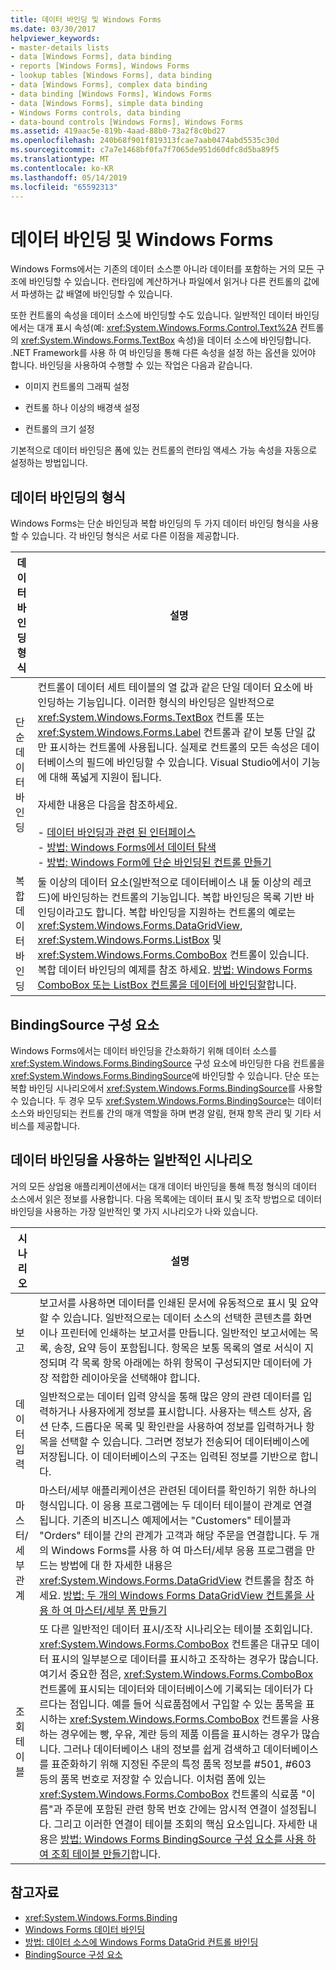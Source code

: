 ```yaml
---
title: 데이터 바인딩 및 Windows Forms
ms.date: 03/30/2017
helpviewer_keywords:
- master-details lists
- data [Windows Forms], data binding
- reports [Windows Forms], Windows Forms
- lookup tables [Windows Forms], data binding
- data [Windows Forms], complex data binding
- data binding [Windows Forms], Windows Forms
- data [Windows Forms], simple data binding
- Windows Forms controls, data binding
- data-bound controls [Windows Forms], Windows Forms
ms.assetid: 419aac5e-819b-4aad-88b0-73a2f8c0bd27
ms.openlocfilehash: 240b68f901f819313fcae7aab0474abd5535c30d
ms.sourcegitcommit: c7a7e1468bf0fa7f7065de951d60dfc8d5ba89f5
ms.translationtype: MT
ms.contentlocale: ko-KR
ms.lasthandoff: 05/14/2019
ms.locfileid: "65592313"
---
```

# <a name="data-binding-and-windows-forms"></a>데이터 바인딩 및 Windows Forms
Windows Forms에서는 기존의 데이터 소스뿐 아니라 데이터를 포함하는 거의 모든 구조에 바인딩할 수 있습니다. 런타임에 계산하거나 파일에서 읽거나 다른 컨트롤의 값에서 파생하는 값 배열에 바인딩할 수 있습니다.  
  
 또한 컨트롤의 속성을 데이터 소스에 바인딩할 수도 있습니다. 일반적인 데이터 바인딩에서는 대개 표시 속성(예: <xref:System.Windows.Forms.Control.Text%2A> 컨트롤의 <xref:System.Windows.Forms.TextBox> 속성)을 데이터 소스에 바인딩합니다. .NET Framework를 사용 하 여 바인딩을 통해 다른 속성을 설정 하는 옵션을 있어야 합니다. 바인딩을 사용하여 수행할 수 있는 작업은 다음과 같습니다.  
  
- 이미지 컨트롤의 그래픽 설정  
  
- 컨트롤 하나 이상의 배경색 설정  
  
- 컨트롤의 크기 설정  
  
 기본적으로 데이터 바인딩은 폼에 있는 컨트롤의 런타임 액세스 가능 속성을 자동으로 설정하는 방법입니다.  
  
## <a name="types-of-data-binding"></a>데이터 바인딩의 형식  
 Windows Forms는 단순 바인딩과 복합 바인딩의 두 가지 데이터 바인딩 형식을 사용할 수 있습니다. 각 바인딩 형식은 서로 다른 이점을 제공합니다.  
  
|데이터 바인딩 형식|설명|  
|--------------------------|-----------------|  
|단순 데이터 바인딩|컨트롤이 데이터 세트 테이블의 열 값과 같은 단일 데이터 요소에 바인딩하는 기능입니다. 이러한 형식의 바인딩은 일반적으로 <xref:System.Windows.Forms.TextBox> 컨트롤 또는 <xref:System.Windows.Forms.Label> 컨트롤과 같이 보통 단일 값만 표시하는 컨트롤에 사용됩니다. 실제로 컨트롤의 모든 속성은 데이터베이스의 필드에 바인딩할 수 있습니다. Visual Studio에서이 기능에 대해 폭넓게 지원이 됩니다.<br /><br /> 자세한 내용은 다음을 참조하세요.<br /><br /> -   [데이터 바인딩과 관련 된 인터페이스](interfaces-related-to-data-binding.md)<br />-   [방법: Windows Forms에서 데이터 탐색](how-to-navigate-data-in-windows-forms.md)<br />-   [방법: Windows Form에 단순 바인딩된 컨트롤 만들기](how-to-create-a-simple-bound-control-on-a-windows-form.md)|  
|복합 데이터 바인딩|둘 이상의 데이터 요소(일반적으로 데이터베이스 내 둘 이상의 레코드)에 바인딩하는 컨트롤의 기능입니다. 복합 바인딩은 목록 기반 바인딩이라고도 합니다. 복합 바인딩을 지원하는 컨트롤의 예로는 <xref:System.Windows.Forms.DataGridView>, <xref:System.Windows.Forms.ListBox> 및 <xref:System.Windows.Forms.ComboBox> 컨트롤이 있습니다. 복합 데이터 바인딩의 예제를 참조 하세요. [방법: Windows Forms ComboBox 또는 ListBox 컨트롤을 데이터에 바인딩할](./controls/how-to-bind-a-windows-forms-combobox-or-listbox-control-to-data.md)합니다.|  
  
## <a name="bindingsource-component"></a>BindingSource 구성 요소  
 Windows Forms에서는 데이터 바인딩을 간소화하기 위해 데이터 소스를 <xref:System.Windows.Forms.BindingSource> 구성 요소에 바인딩한 다음 컨트롤을 <xref:System.Windows.Forms.BindingSource>에 바인딩할 수 있습니다. 단순 또는 복합 바인딩 시나리오에서 <xref:System.Windows.Forms.BindingSource>를 사용할 수 있습니다. 두 경우 모두 <xref:System.Windows.Forms.BindingSource>는 데이터 소스와 바인딩되는 컨트롤 간의 매개 역할을 하며 변경 알림, 현재 항목 관리 및 기타 서비스를 제공합니다.  
  
## <a name="common-scenarios-that-employ-data-binding"></a>데이터 바인딩을 사용하는 일반적인 시나리오  
 거의 모든 상업용 애플리케이션에서는 대개 데이터 바인딩을 통해 특정 형식의 데이터 소스에서 읽은 정보를 사용합니다. 다음 목록에는 데이터 표시 및 조작 방법으로 데이터 바인딩을 사용하는 가장 일반적인 몇 가지 시나리오가 나와 있습니다.  
  
|시나리오|설명|  
|--------------|-----------------|  
|보고|보고서를 사용하면 데이터를 인쇄된 문서에 유동적으로 표시 및 요약할 수 있습니다. 일반적으로는 데이터 소스의 선택한 콘텐츠를 화면이나 프린터에 인쇄하는 보고서를 만듭니다. 일반적인 보고서에는 목록, 송장, 요약 등이 포함됩니다. 항목은 보통 목록의 열로 서식이 지정되며 각 목록 항목 아래에는 하위 항목이 구성되지만 데이터에 가장 적합한 레이아웃을 선택해야 합니다.|  
|데이터 입력|일반적으로는 데이터 입력 양식을 통해 많은 양의 관련 데이터를 입력하거나 사용자에게 정보를 표시합니다. 사용자는 텍스트 상자, 옵션 단추, 드롭다운 목록 및 확인란을 사용하여 정보를 입력하거나 항목을 선택할 수 있습니다. 그러면 정보가 전송되어 데이터베이스에 저장됩니다. 이 데이터베이스의 구조는 입력된 정보를 기반으로 합니다.|  
|마스터/세부 관계|마스터/세부 애플리케이션은 관련된 데이터를 확인하기 위한 하나의 형식입니다. 이 응용 프로그램에는 두 데이터 테이블이 관계로 연결됩니다. 기존의 비즈니스 예제에서는 "Customers" 테이블과 "Orders" 테이블 간의 관계가 고객과 해당 주문을 연결합니다. 두 개의 Windows Forms를 사용 하 여 마스터/세부 응용 프로그램을 만드는 방법에 대 한 자세한 내용은 <xref:System.Windows.Forms.DataGridView> 컨트롤을 참조 하세요. [방법: 두 개의 Windows Forms DataGridView 컨트롤을 사용 하 여 마스터/세부 폼 만들기](./controls/create-a-master-detail-form-using-two-datagridviews.md)|  
|조회 테이블|또 다른 일반적인 데이터 표시/조작 시나리오는 테이블 조회입니다. <xref:System.Windows.Forms.ComboBox> 컨트롤은 대규모 데이터 표시의 일부분으로 데이터를 표시하고 조작하는 경우가 많습니다. 여기서 중요한 점은, <xref:System.Windows.Forms.ComboBox> 컨트롤에 표시되는 데이터와 데이터베이스에 기록되는 데이터가 다르다는 점입니다. 예를 들어 식료품점에서 구입할 수 있는 품목을 표시하는 <xref:System.Windows.Forms.ComboBox> 컨트롤을 사용하는 경우에는 빵, 우유, 계란 등의 제품 이름을 표시하는 경우가 많습니다. 그러나 데이터베이스 내의 정보를 쉽게 검색하고 데이터베이스를 표준화하기 위해 지정된 주문의 특정 품목 정보를 #501, #603 등의 품목 번호로 저장할 수 있습니다. 이처럼 폼에 있는 <xref:System.Windows.Forms.ComboBox> 컨트롤의 식료품 "이름"과 주문에 포함된 관련 항목 번호 간에는 암시적 연결이 설정됩니다. 그리고 이러한 연결이 테이블 조회의 핵심 요소입니다. 자세한 내용은 [방법: Windows Forms BindingSource 구성 요소를 사용 하 여 조회 테이블 만들기](./controls/how-to-create-a-lookup-table-with-the-windows-forms-bindingsource-component.md)합니다.|  
  
## <a name="see-also"></a>참고자료

- <xref:System.Windows.Forms.Binding>
- [Windows Forms 데이터 바인딩](windows-forms-data-binding.md)
- [방법: 데이터 소스에 Windows Forms DataGrid 컨트롤 바인딩](./controls/how-to-bind-the-windows-forms-datagrid-control-to-a-data-source.md)
- [BindingSource 구성 요소](./controls/bindingsource-component.md)
